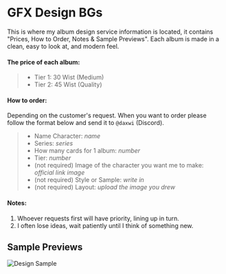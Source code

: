 # GFX Design BGs
This is where my album design service information is located, it contains "Prices, How to Order, Notes & Sample Previews".
Each album is made in a clean, easy to look at, and modern feel.

#### The price of each album:
> - Tier 1: 30 Wist (Medium)
> - Tier 2: 45 Wist (Quality)

#### How to order:
Depending on the customer's request. When you want to order please follow the format below and send it to `@daxwi` (Discord).
> - Name Character: *name*
> - Series: *series*
> - How many cards for 1 album: *number*
> - Tier: *number*
> - (not required) Image of the character you want me to make: *official link image*
> - (not required) Style or Sample: *write in*
> - (not required) Layout: *upload the image you drew*

#### Notes: 
1. Whoever requests first will have priority, lining up in turn.
2. I often lose ideas, wait patiently until I think of something new.

## Sample Previews
![Design Sample](https://github.com/user-attachments/assets/a9f9a539-9200-451d-a43d-028db0d3f16b)
